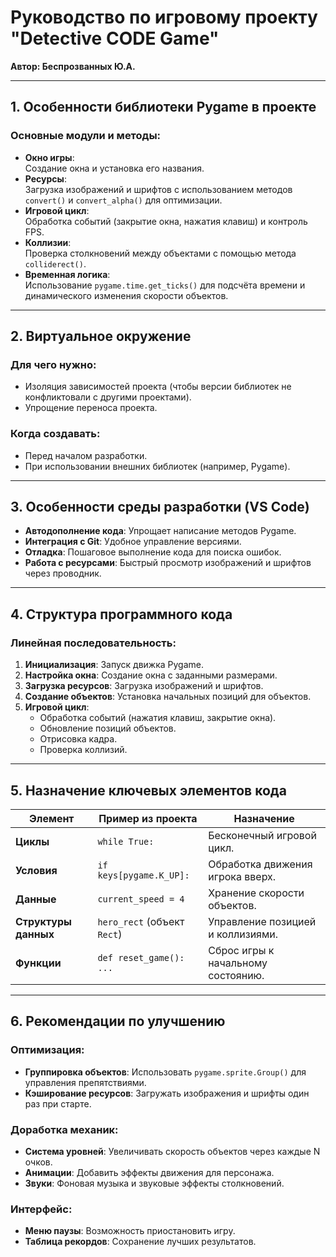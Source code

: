 # Руководство по игровому проекту "Detective CODE Game"  
**Автор: Беспрозванных Ю.А.**

---

## 1. Особенности библиотеки Pygame в проекте

### Основные модули и методы:
- **Окно игры**:  
  Создание окна и установка его названия.
- **Ресурсы**:  
  Загрузка изображений и шрифтов с использованием методов `convert()` и `convert_alpha()` для оптимизации.
- **Игровой цикл**:  
  Обработка событий (закрытие окна, нажатия клавиш) и контроль FPS.
- **Коллизии**:  
  Проверка столкновений между объектами с помощью метода `colliderect()`.
- **Временная логика**:  
  Использование `pygame.time.get_ticks()` для подсчёта времени и динамического изменения скорости объектов.

---

## 2. Виртуальное окружение

### Для чего нужно:
- Изоляция зависимостей проекта (чтобы версии библиотек не конфликтовали с другими проектами).  
- Упрощение переноса проекта.

### Когда создавать:
- Перед началом разработки.  
- При использовании внешних библиотек (например, Pygame).

---

## 3. Особенности среды разработки (VS Code)

- **Автодополнение кода**: Упрощает написание методов Pygame.  
- **Интеграция с Git**: Удобное управление версиями.  
- **Отладка**: Пошаговое выполнение кода для поиска ошибок.  
- **Работа с ресурсами**: Быстрый просмотр изображений и шрифтов через проводник.

---

## 4. Структура программного кода

### Линейная последовательность:
1. **Инициализация**: Запуск движка Pygame.
2. **Настройка окна**: Создание окна с заданными размерами.
3. **Загрузка ресурсов**: Загрузка изображений и шрифтов.
4. **Создание объектов**: Установка начальных позиций для объектов.
5. **Игровой цикл**:  
   - Обработка событий (нажатия клавиш, закрытие окна).  
   - Обновление позиций объектов.  
   - Отрисовка кадра.  
   - Проверка коллизий.

---

## 5. Назначение ключевых элементов кода

| Элемент           | Пример из проекта                          | Назначение                          |
|--------------------|--------------------------------------------|--------------------------------------|
| **Циклы**          | `while True:`                              | Бесконечный игровой цикл.           |
| **Условия**        | `if keys[pygame.K_UP]:`                    | Обработка движения игрока вверх.    |
| **Данные**         | `current_speed = 4`                        | Хранение скорости объектов.         |
| **Структуры данных**| `hero_rect` (объект `Rect`)               | Управление позицией и коллизиями.   |
| **Функции**        | `def reset_game(): ...`                    | Сброс игры к начальному состоянию.  |

---

## 6. Рекомендации по улучшению

### Оптимизация:
- **Группировка объектов**: Использовать `pygame.sprite.Group()` для управления препятствиями.  
- **Кэширование ресурсов**: Загружать изображения и шрифты один раз при старте.

### Доработка механик:
- **Система уровней**: Увеличивать скорость объектов через каждые N очков.  
- **Анимации**: Добавить эффекты движения для персонажа.  
- **Звуки**: Фоновая музыка и звуковые эффекты столкновений.

### Интерфейс:
- **Меню паузы**: Возможность приостановить игру.  
- **Таблица рекордов**: Сохранение лучших результатов.
